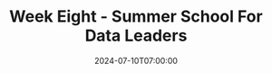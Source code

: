 ---
title: "Week Eight - Summer School For Data Leaders"
date: 2024-07-10T07:00:00
lastmod: 2024-07-26T07:00:00
description: "Draft v1"
draft: false
labels: ""
slug: "week_eight"
---